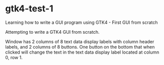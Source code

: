 # gtk4-test-1
Learning how to write a GUI program using GTK4 - First GUI from scratch

Attempting to write a GTK4 GUI from scratch.

Window has 2 columns of 8 text data display labels with column header labels,
and 2 columns of 8 buttons. One button on the bottom that when clicked will
change the text in the text data display label located at column 0, row 1.